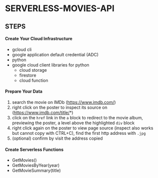 # SERVERLESS-MOVIES-API

## STEPS

#### Create Your Cloud Infrastructure

- gcloud cli
- google application default credential (ADC)
- python
- google cloud client libraries for python
    - cloud storage
    - firestore
    - cloud function

#### Prepare Your Data

1. search the movie on IMDb (https://www.imdb.com/)
2. right click on the poster to inspect its source on (https://www.imdb.com/title/*)
3. click on the `href` link in the `a` block to redirect to the movie album, previewing the poster, a level above the highlighted `div` block
4. right click again on the poster to view page source (inspect also works but cannot copy with CTRL+C), find the first http address with `.jpg`
5. (optional) confirm by visit the address copied

#### Create Serverless Functions

- GetMovies()
- GetMoviesByYear(year)
- GetMovieSummary(title)
